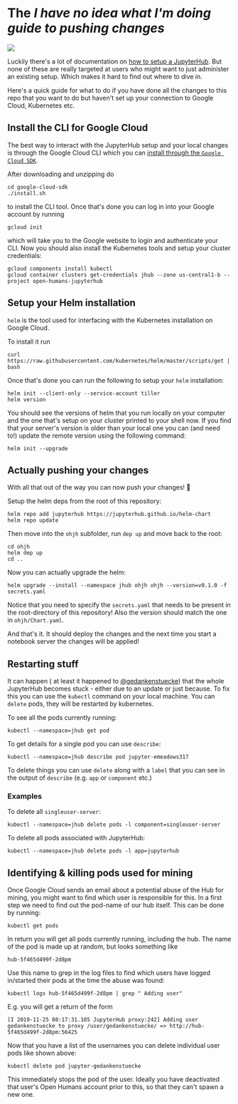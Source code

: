 # The *I have no idea what I'm doing guide to pushing changes*

![](http://img.memecdn.com/i-have-no-idea-what-im-doing_o_865021.gif)

Luckily there's a lot of documentation on [how to setup a JupyterHub](https://zero-to-jupyterhub.readthedocs.io/). But none of these are really targeted at users who might want to just administer an existing setup. Which makes it hard to find out where to dive in.

Here's a quick guide for what to do if you have done all the changes to this repo that you want to do but haven't set up your connection to Google Cloud, Kubernetes etc.

## Install the CLI for Google Cloud

The best way to interact with the JupyterHub setup and your local changes is through the Google Cloud CLI which you can [install through the `Google Cloud SDK`](https://cloud.google.com/sdk/).

After downloading and unzipping do

```
cd google-cloud-sdk
./install.sh
```

to install the CLI tool. Once that's done you can log in into your Google account by running

```
gcloud init
```

which will take you to the Google website to login and authenticate your CLI. Now you should also install the Kubernetes tools and setup your cluster credentials:

```
gcloud components install kubectl
gcloud container clusters get-credentials jhub --zone us-central1-b --project open-humans-jupyterhub
```

## Setup your Helm installation

`helm` is the tool used for interfacing with the Kubernetes installation on Google Cloud.

To install it run

```
curl https://raw.githubusercontent.com/kubernetes/helm/master/scripts/get | bash
```

Once that's done you can run the following to setup your `helm` installation:

```
helm init --client-only --service-account tiller
helm version
```

You should see the versions of helm that you run locally on your computer and the one that's setup on your cluster printed to your shell now. If you find that your server's version is older than your local one you can (and need to!) update the remote version using the following command:

```
helm init --upgrade
```

## Actually pushing your changes
With all that out of the way you can now push your changes! 🎉

Setup the helm deps from the root of this repository:

```
helm repo add jupyterhub https://jupyterhub.github.io/helm-chart
helm repo update
```

Then move into the `ohjh` subfolder, run `dep up` and move back to the root:

```
cd ohjh
helm dep up
cd ..
```

Now you can actually upgrade the helm:

```
helm upgrade --install --namespace jhub ohjh ohjh --version=v0.1.0 -f secrets.yaml
```

Notice that you need to specify the `secrets.yaml` that needs to be present in the root-directory of this repository! Also the version should match the one in `ohjh/Chart.yaml`.

And that's it. It should deploy the changes and the next time you start a notebook server the changes will be applied!

## Restarting stuff
It can happen ( at least it happened to [@gedankenstuecke](https://www.github.com/gedankenstuecke)) that the whole JupyterHub becomes stuck - either due to an update or just because. To fix this you can use the `kubectl` command on your local machine. You can `delete` pods, they will be restarted by kubernetes.

To see all the pods currently running:

```
kubectl --namespace=jhub get pod
```

To get details for a single pod you can use `describe`:

```
kubectl --namespace=jhub describe pod jupyter-emeadows317
```

To delete things you can use `delete` along with a `label` that you can see in the output of `describe` (e.g. `app` or `component` etc.)

### Examples
To delete all `singleuser-server`:

```
kubectl --namespace=jhub delete pods -l component=singleuser-server
```

To delete all pods associated with JupyterHub:

```
kubectl --namespace=jhub delete pods -l app=jupyterhub
```


## Identifying & killing pods used for mining

Once Google Cloud sends an email about a potential abuse of the Hub for mining, you
might want to find which user is responsible for this. In a first step we need to find
out the pod-name of our hub itself. This can be done by running:

`kubectl get pods`

In return you will get all pods currently running, including the hub.
The name of the pod is made up at random, but looks something like

`hub-5f465d499f-2d8pm`

Use this name to grep in the log files to find which users have logged in/started their pods
at the time the abuse was found:

`kubectl logs hub-5f465d499f-2d8pm | grep " Adding user"`

E.g. you will get a return of the form

```
[I 2019-11-25 08:17:31.105 JupyterHub proxy:242] Adding user gedankenstuecke to proxy /user/gedankenstuecke/ => http://hub-5f465d499f-2d8pm:56425
```

Now that you have a list of the usernames you can delete individual user pods like shown above:

```
kubectl delete pod jupyter-gedankenstuecke
```

This immediately stops the pod of the user. Ideally you have deactivated that user's Open Humans account prior to this, so that they can't spawn a new one. 
